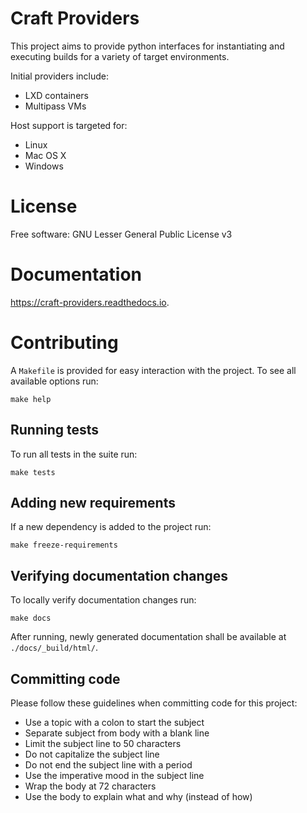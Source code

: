 # Craft Providers

This project aims to provide python interfaces for instantiating and executing
builds for a variety of target environments.

Initial providers include:
- LXD containers
- Multipass VMs

Host support is targeted for:
- Linux
- Mac OS X
- Windows


# License

Free software: GNU Lesser General Public License v3


# Documentation

https://craft-providers.readthedocs.io.


# Contributing

A `Makefile` is provided for easy interaction with the project. To see
all available options run:

```
make help
```

## Running tests

To run all tests in the suite run:

```
make tests
```

## Adding new requirements

If a new dependency is added to the project run:

```
make freeze-requirements
```

## Verifying documentation changes

To locally verify documentation changes run:

```
make docs
```

After running, newly generated documentation shall be available at
`./docs/_build/html/`.


## Committing code

Please follow these guidelines when committing code for this project:

- Use a topic with a colon to start the subject
- Separate subject from body with a blank line
- Limit the subject line to 50 characters
- Do not capitalize the subject line
- Do not end the subject line with a period
- Use the imperative mood in the subject line
- Wrap the body at 72 characters
- Use the body to explain what and why (instead of how)
